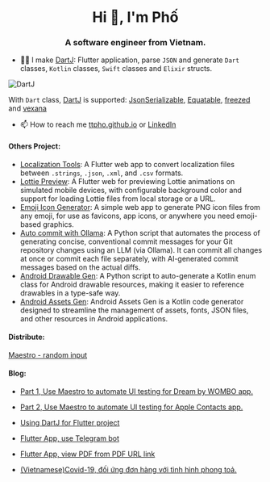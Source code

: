 <h1 align="center">Hi 👋, I'm Phố</h1>
<h3 align="center">A software engineer from Vietnam.</h3>

<!-- <p align="left"> <img src="https://komarev.com/ghpvc/?username=ttpho&label=Profile%20views&color=0e75b6&style=flat" alt="ttpho" /> </p>

<p align="left"> <a href="https://github.com/ryo-ma/github-profile-trophy"><img src="https://github-profile-trophy.vercel.app/?username=ttpho" alt="ttpho" /></a> </p> -->


- 👨‍💻 I make [DartJ](https://dartj.web.app/#/): Flutter application, parse `JSON` and generate `Dart` classes, `Kotlin` classes, `Swift` classes and `Elixir` structs.

<!-- https://github.com/ttpho/ttpho/assets/3994863/5d529258-c02c-4066-925e-ca2ffc68a804 -->

![DartJ](https://github.com/ttpho/ttpho/assets/3994863/97b27bfc-073b-46af-9604-d7dd397510bb)



With `Dart` class, [DartJ](https://dartj.web.app/#/) is supported: [JsonSerializable](https://pub.dev/packages/json_serializable), [Equatable](https://pub.dev/packages/equatable), [freezed](https://pub.dev/packages/freezed) and [vexana](https://pub.dev/packages/vexana) 
     

- 📫 How to reach me [ttpho.github.io](https://ttpho.github.io/) or [LinkedIn](https://www.linkedin.com/in/tpho/)


<h4 align="left">Others Project:</h4> 

- [Localization Tools](https://localizationtools.web.app/): A Flutter web app to convert localization files between `.strings`, `.json`, `.xml`, and `.csv` formats.
- [Lottie Preview](https://ttpho.github.io/lottie/): A Flutter web for previewing Lottie animations on simulated mobile devices, with configurable background color and support for loading Lottie files from local storage or a URL.
- [Emoji Icon Generator](https://ttpho.github.io/emoji_icon_generator/): A simple web app to generate PNG icon files from any emoji, for use as favicons, app icons, or anywhere you need emoji-based graphics.
- [Auto commit with Ollama](https://github.com/ttpho/git_diff_auto_commit): A Python script that automates the process of generating concise, conventional commit messages for your Git repository changes using an LLM (via Ollama). It can commit all changes at once or commit each file separately, with AI-generated commit messages based on the actual diffs.
- [Android Drawable Gen](https://github.com/ttpho/android_drawable_gen): A Python script to auto-generate a Kotlin enum class for Android drawable resources, making it easier to reference drawables in a type-safe way.
- [Android Assets Gen](https://github.com/ttpho/android_assets_gen): Android Assets Gen is a Kotlin code generator designed to streamline the management of assets, fonts, JSON files, and other resources in Android applications.

<h4 align="left">Distribute:</h4>

[Maestro - random input](https://github.com/mobile-dev-inc/Maestro/pull/256/)


<h4 align="left">Blog:</h4>


- [Part 1, Use Maestro to automate UI testing for Dream by WOMBO app.](https://ttpho.github.io/2022-09-25-maestro/)
- [Part 2, Use Maestro to automate UI testing for Apple Contacts app.](https://ttpho.github.io/2022-10-14-maestro-ios/)


- [Using DartJ for Flutter project](https://ttpho.github.io/2022-08-07-dartj/)
- [Flutter App, use Telegram bot](https://ttpho.github.io/2021-08-17-flutter-telegram/)
- [Flutter App, view PDF from PDF URL link](https://ttpho.github.io/2021-08-24-pdf-view-from-url/)
- [(Vietnamese)Covid-19, đối ứng đơn hàng với tình hình phong toả.](https://ttpho.github.io/2021-09-18-covid-2021/) 




